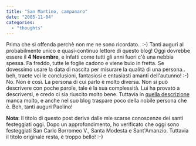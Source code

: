 ```yaml
---
title: "San Martino, campanaro"
date: "2005-11-04"
categories: 
  - "thoughts"
---
```


Prima che si offenda perchè non me ne sono ricordato.. :-) Tanti auguri al probabilmente unico e quasi-continuo lettore di questo blog! Oggi dovrebbe essere il **4 Novembre**, e infatti come tutti gli anni fuori c'è una nebbia spessa. Fa freddo, tutte le foglie cadono e viene buio in fretta. Se dovessimo usare la data di nascita per misurare la qualità di una persona.. beh, traete voi le conclusioni, fantasiosi e entusiasti amanti dell'autunno! :-) No. Non è così. La persona di cui parlo è molto diversa. Non si può descrivere con poche parole, tale è la sua complessità. Lui ha provato a descriversi, e credo ci sia riuscito molto bene. Tuttavia in [quella descrizione](http://tina.polito.it/~axa/) manca molto, e anche nel suo blog traspare poco della nobile persona che è. Beh, tanti auguri Paolino!

**Nota**: Il titolo di questo post deriva dalle mie scarse conoscenze dei santi festeggiati oggi. Dopo un approfondimento, ho verificato che oggi sono festeggiati San Carlo Borromeo V., Santa Modesta e Sant'Amanzio. Tuttavia il titolo originale resta, è troppo bello! :-)
